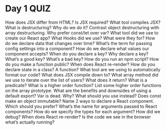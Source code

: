# Day 1 QUIZ

How does JSX differ from HTML?
Is JSX required?
What tool compiles JSX?
What is destructuring? Why do we do it? Contrast object destructuring with array destructuring.
Why prefer const/let over var?
What tool did we use to create our React app?
What Hooks did we use? What were they for?
How do we declare data that changes over time?
What’s the term for passing config settings into a component?
How do we declare what values our component accepts?
When do you declare a key? Why declare a key? What’s a good key? What’s a bad key?
How do you run an npm script?
How do you make a function public?
When does React re-render?
How do you declare state in a class? A function?
What tool are we using to automatically format our code?
What does JSX compile down to?
What array method did we use to iterate over the list of users? What does it return?
What is a predicate?
What is a higher order function? List some higher order functions on the array prototype.
What are the benefits and downsides of using a default export?
Var is dead. Why? What should you use instead?
Does const make an object immutable?
Name 2 ways to declare a React component. Which should you prefer?
What’s the name for arguments passed to React components?
How do we specify the types for each argument?
How did we debug?
When does React re-render?
Is the code we see in the browser what’s actually running?
